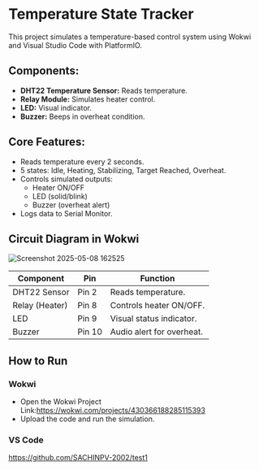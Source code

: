 # Temperature State Tracker

This project simulates a temperature-based control system using Wokwi and Visual Studio Code with PlatformIO.

## Components:
- **DHT22 Temperature Sensor:** Reads temperature.
- **Relay Module:** Simulates heater control.
- **LED:** Visual indicator.
- **Buzzer:** Beeps in overheat condition.

## Core Features:
- Reads temperature every 2 seconds.
- 5 states: Idle, Heating, Stabilizing, Target Reached, Overheat.
- Controls simulated outputs:
    - Heater ON/OFF
    - LED (solid/blink)
    - Buzzer (overheat alert)
- Logs data to Serial Monitor.
  
## Circuit Diagram in Wokwi

![Screenshot 2025-05-08 162525](https://github.com/user-attachments/assets/b35b539e-5cfa-422f-8f27-2837b233e676)

| Component      | Pin    | Function                  |
| -------------- | ------ | ------------------------- |
| DHT22 Sensor   | Pin 2  | Reads temperature.        |
| Relay (Heater) | Pin 8  | Controls heater ON/OFF.   |
| LED            | Pin 9  | Visual status indicator.  |
| Buzzer         | Pin 10 | Audio alert for overheat. |

## How to Run

### Wokwi

- Open the Wokwi Project Link:https://wokwi.com/projects/430366188285115393
- Upload the code and run the simulation.

### VS Code
https://github.com/SACHINPV-2002/test1

## 





